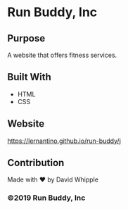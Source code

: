 # Run Buddy, Inc

## Purpose
A website that offers fitness services.

## Built With
* HTML
* CSS

## Website
https://lernantino.github.io/run-buddy/j

## Contribution
Made with ❤️ by David Whipple

### ©️2019 Run Buddy, Inc
